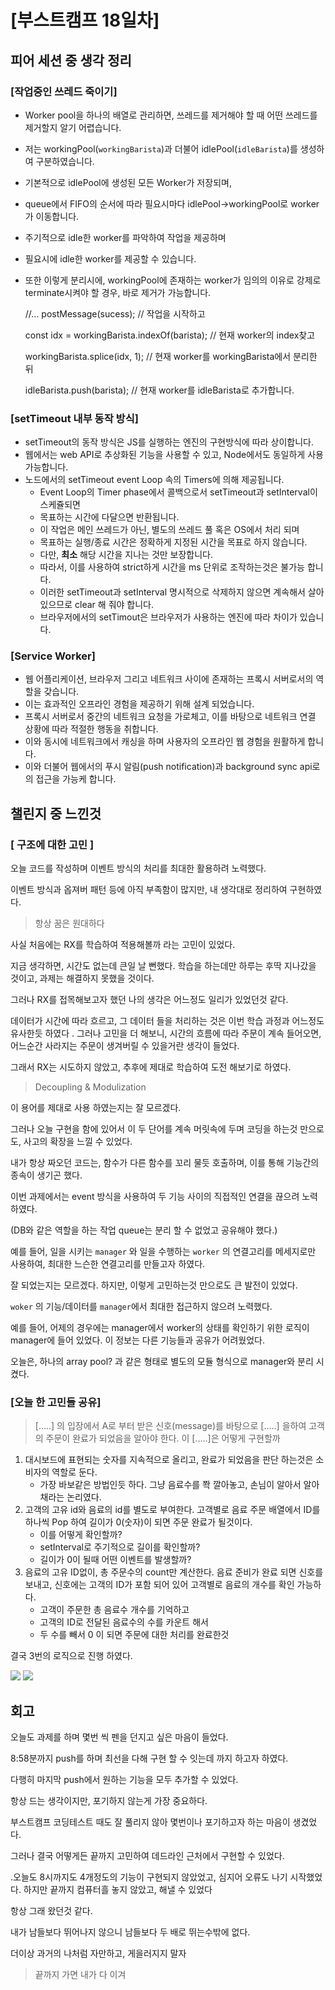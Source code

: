 # [부스트캠프 18일차]

## 피어 세션 중 생각 정리

### [작업중인 쓰레드 죽이기]

- Worker pool을 하나의 배열로 관리하면, 쓰레드를 제거해야 할 때 어떤 쓰레드를 제거할지 알기 어렵습니다.
- 저는 workingPool(`workingBarista`)과 더불어 idlePool(`idleBarista`)를 생성하여 구분하였습니다.
- 기본적으로 idlePool에 생성된 모든 Worker가 저장되며,
- queue에서 FIFO의 순서에 따라 필요시마다 idlePool->workingPool로 worker가 이동합니다.
- 주기적으로 idle한 worker를 파악하여 작업을 제공하며
- 필요시에 idle한 worker를 제공할 수 있습니다.
- 또한 이렇게 분리시에, workingPool에 존재하는 worker가 임의의 이유로 강제로 terminate시켜야 할 경우, 바로 제거가 가능합니다.

    //...
    postMessage(sucess); // 작업을 시작하고
    
    const idx = workingBarista.indexOf(barista); // 현재 worker의 index찾고
    
    workingBarista.splice(idx, 1); // 현재 worker를 workingBarista에서 분리한 뒤
     
    idleBarista.push(barista); // 현재 worker를 idleBarista로 추가합니다.

### [setTimeout 내부 동작 방식]

- setTimeout의 동작 방식은 JS를 실행하는 엔진의 구현방식에 따라 상이합니다.
- 웹에서는 web API로 추상화된 기능을 사용할 수 있고, Node에서도 동일하게 사용 가능합니다.
- 노드에서의 setTimeout event Loop 속의 Timers에 의해 제공됩니다.
    - Event Loop의 Timer phase에서 콜백으로서 setTimeout과 setInterval이 스케쥴되면
    - 목표하는 시간에 다달으면 반환됩니다.
    - 이 작업은 메인 쓰레드가 아닌, 별도의 쓰레드 풀 혹은 OS에서 처리 되며
    - 목표하는 실행/종료 시간은 정확하게 지정된 시간을 목표로 하지 않습니다.
    - 다만, **최소** 해당 시간을 지나는 것만 보장합니다.
    - 따라서, 이를 사용하여 strict하게 시간을 ms 단위로 조작하는것은 불가능 합니다.
    - 이러한 setTimeout과 setInterval 명시적으로 삭제하지 않으면 계속해서 살아있으므로 clear 해 줘야 합니다.
    - 브라우저에서의 setTimout은 브라우저가 사용하는 엔진에 따라 차이가 있습니다.

### [Service Worker]

- 웹 어플리케이션, 브라우저 그리고 네트워크 사이에 존재하는 프록시 서버로서의 역할을 갖습니다.
- 이는 효과적인 오프라인 경험을 제공하기 위해 설계 되었습니다.
- 프록시 서버로서 중간의 네트워크 요청을 가로체고, 이를 바탕으로 네트워크 연결 상황에 따라 적절한 행동을 취합니다.
- 이와 동시에 네트워크에서 캐싱을 하며 사용자의 오프라인 웹 경험을 원활하게 합니다.
- 이와 더불어 웹에서의 푸시 알림(push notification)과 background sync api로의 접근을 가능케 합니다.

## 챌린지 중 느낀것

### [ 구조에 대한 고민 ]

오늘 코드를 작성하며 이벤트 방식의 처리를 최대한 활용하려 노력했다. 

이벤트 방식과 옵져버 패턴 등에 아직 부족함이 많지만, 내 생각대로 정리하여 구현하였다. 

> 항상 꿈은 원대하다

사실 처음에는 RX를 학습하여 적용해볼까 라는 고민이 있었다. 

지금 생각하면, 시간도 없는데 큰일 날 뻔했다. 학습을 하는데만 하루는 후딱 지나갔을 것이고, 과제는 해결하지 못했을 것이다. 

그러나 RX를 접목해보고자 했던 나의 생각은 어느정도 일리가 있었던것 같다. 

데이터가 시간에 따라 흐르고, 그 데이터 들을 처리하는 것은 이번 학습 과정과 어느정도 유사한듯 하였다 . 그러나 고민을 더 해보니, 시간의 흐름에 따라 주문이 계속 들어오면, 어느순간 사라지는 주문이 생겨버릴 수 있을거란 생각이 들었다. 

그래서 RX는 시도하지 않았고, 추후에 제대로 학습하여 도전 해보기로 하였다. 

> Decoupling & Modulization

이 용어를 제대로 사용 하였는지는 잘 모르겠다. 

그러나 오늘 구현을 함에 있어서 이 두 단어를 계속 머릿속에 두며 코딩을 하는것 만으로도, 사고의 확장을 느낄 수 있었다. 

내가 항상 짜오던 코드는, 함수가 다른 함수를 꼬리 물듯 호출하며, 이를 통해 기능간의 종속이 생기곤 했다. 

이번 과제에서는 event 방식을 사용하여 두 기능 사이의 직접적인 연결을 끊으려 노력하였다. 

(DB와 같은 역할을 하는 작업 queue는 분리 할 수 없었고 공유해야 했다.)

예를 들어, 일을 시키는 `manager` 와 일을 수행하는 `worker` 의 연결고리를 메세지로만 사용하여, 최대한 느슨한 연결고리를 만들고자 하였다. 

잘 되었는지는 모르겠다. 하지만, 이렇게 고민하는것 만으로도 큰 발전이 있었다. 

`woker` 의 기능/데이터를 `manager`에서 최대한 접근하지 않으려 노력했다. 

예를 들어, 어제의 경우에는 manager에서 worker의 상태를 확인하기 위한 로직이 manager에 들어 있었다. 이 정보는 다른 기능들과 공유가 어려웠었다. 

오늘은, 하나의 array pool? 과 같은 형태로 별도의 모듈 형식으로 manager와 분리 시켰다. 

### [오늘 한 고민들 공유]

> [.....] 의 입장에서 A로 부터 받은 신호(message)를 바탕으로 [.....] 을하여 고객의 주문이 완료가 되었음을 알아야 한다. 이 [.....]은 어떻게 구현할까

1. 대시보드에 표현되는 숫자를 지속적으로 올리고, 완료가 되었음을 판단 하는것은 소비자의 역할로 둔다. 
    - 가장 바보같은 방법인듯 하다. 그냥 음료수를 쫙 깔아놓고, 손님이 알아서 알아채라는 논리였다.
2. 고객의 고유 id와 음료의 id를 별도로 부여한다. 고객별로 음료 주문 배열에서 ID를 하나씩 Pop 하여 길이가 0(숫자)이 되면 주문 완료가 될것이다. 
    - 이를 어떻게 확인할까?
    - setInterval로 주기적으로 길이를 확인할까?
    - 길이가 0이 될때 어떤 이벤트를 발생할까?
3. 음료의 고유 ID없이, 총 주문수의 count만 계산한다. 음료 준비가 완료 되면 신호를 보내고, 신호에는 고객의 ID가 포함 되어 있어 고객별로 음료의 개수를 확인 가능하다. 
    - 고객이 주문한 총 음료수 개수를 기억하고
    - 고객의 ID로 전달된 음료수의 수를 카운트 해서
    - 두 수를 빼서 0 이 되면 주문에 대한 처리를 완료한것

결국 3번의 로직으로 진행 하였다. 

![](https://github.com/sukjae/daily-study/blob/master/boost-camp/day18-1.jpg)
![](https://github.com/sukjae/daily-study/blob/master/boost-camp/day18-2.jpg)

## 회고

오늘도 과제를 하며 몇번 씩 펜을 던지고 싶은 마음이 들었다.

8:58분까지 push를 하며 최선을 다해 구현 할 수 잇는데 까지 하고자 하였다.

다행히 마지막 push에서 원하는 기능을 모두 추가할 수 있었다.

항상 드는 생각이지만, 포기하지 않는게 가장 중요하다.

부스트캠프 코딩테스트 때도 잘 풀리지 않아 몇번이나 포기하고자 하는 마음이 생겼었다.

그러나 결국 어떻게든 끝까지 고민하여 데드라인 근처에서 구현할 수 있었다.

.오늘도 8시까지도 4개정도의 기능이 구현되지 않았었고, 심지어 오류도 나기 시작했었다. 하지만 끝까지 컴퓨터흘 놓지 않았고, 해낼 수 있었다

항상 그래 왔던것 같다.

내가 남들보다 뛰어나지 않으니 남들보다 두 배로 뛰는수밖에 없다.

더이상 과거의 나처럼 자만하고, 게을러지지 말자

> 끝까지 가면 내가 다 이겨
